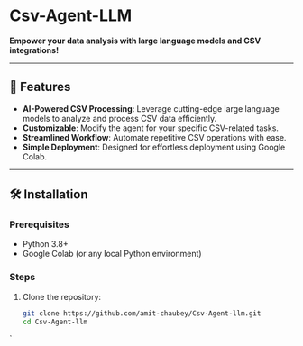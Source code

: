 # Csv-Agent-LLM

**Empower your data analysis with large language models and CSV integrations!**

---

## 🚀 Features

- **AI-Powered CSV Processing**: Leverage cutting-edge large language models to analyze and process CSV data efficiently.
- **Customizable**: Modify the agent for your specific CSV-related tasks.
- **Streamlined Workflow**: Automate repetitive CSV operations with ease.
- **Simple Deployment**: Designed for effortless deployment using Google Colab.

---

## 🛠️ Installation

### Prerequisites

- Python 3.8+
- Google Colab (or any local Python environment)

### Steps

1. Clone the repository:
   ```bash
   git clone https://github.com/amit-chaubey/Csv-Agent-llm.git
   cd Csv-Agent-llm
`